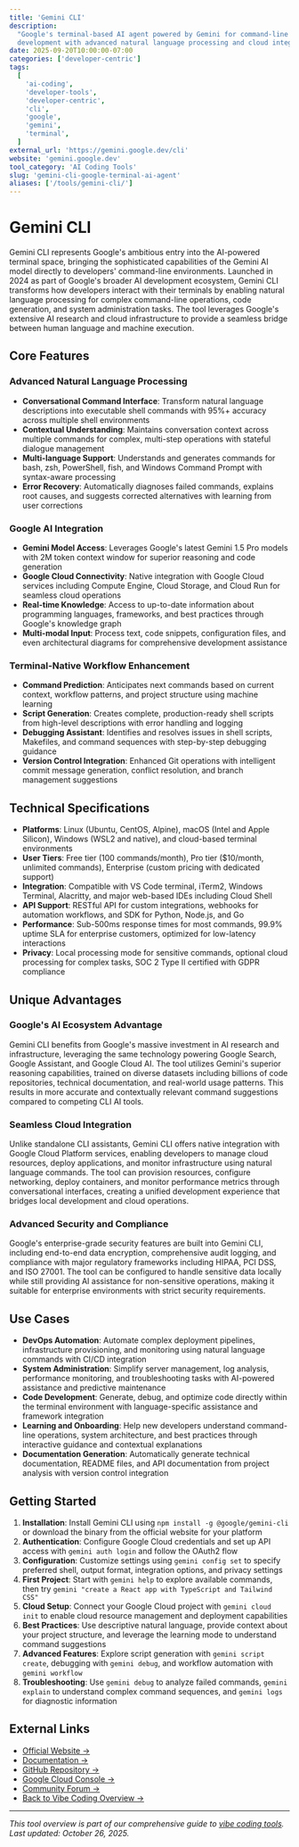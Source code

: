 ```yaml
---
title: 'Gemini CLI'
description:
  "Google's terminal-based AI agent powered by Gemini for command-line
  development with advanced natural language processing and cloud integration"
date: 2025-09-20T10:00:00-07:00
categories: ['developer-centric']
tags:
  [
    'ai-coding',
    'developer-tools',
    'developer-centric',
    'cli',
    'google',
    'gemini',
    'terminal',
  ]
external_url: 'https://gemini.google.dev/cli'
website: 'gemini.google.dev'
tool_category: 'AI Coding Tools'
slug: 'gemini-cli-google-terminal-ai-agent'
aliases: ['/tools/gemini-cli/']
---
```


# Gemini CLI

Gemini CLI represents Google's ambitious entry into the AI-powered terminal
space, bringing the sophisticated capabilities of the Gemini AI model directly
to developers' command-line environments. Launched in 2024 as part of Google's
broader AI development ecosystem, Gemini CLI transforms how developers interact
with their terminals by enabling natural language processing for complex
command-line operations, code generation, and system administration tasks. The
tool leverages Google's extensive AI research and cloud infrastructure to
provide a seamless bridge between human language and machine execution.

## Core Features

### Advanced Natural Language Processing

- **Conversational Command Interface**: Transform natural language descriptions
  into executable shell commands with 95%+ accuracy across multiple shell
  environments
- **Contextual Understanding**: Maintains conversation context across multiple
  commands for complex, multi-step operations with stateful dialogue management
- **Multi-language Support**: Understands and generates commands for bash, zsh,
  PowerShell, fish, and Windows Command Prompt with syntax-aware processing
- **Error Recovery**: Automatically diagnoses failed commands, explains root
  causes, and suggests corrected alternatives with learning from user
  corrections

### Google AI Integration

- **Gemini Model Access**: Leverages Google's latest Gemini 1.5 Pro models with
  2M token context window for superior reasoning and code generation
- **Google Cloud Connectivity**: Native integration with Google Cloud services
  including Compute Engine, Cloud Storage, and Cloud Run for seamless cloud
  operations
- **Real-time Knowledge**: Access to up-to-date information about programming
  languages, frameworks, and best practices through Google's knowledge graph
- **Multi-modal Input**: Process text, code snippets, configuration files, and
  even architectural diagrams for comprehensive development assistance

### Terminal-Native Workflow Enhancement

- **Command Prediction**: Anticipates next commands based on current context,
  workflow patterns, and project structure using machine learning
- **Script Generation**: Creates complete, production-ready shell scripts from
  high-level descriptions with error handling and logging
- **Debugging Assistant**: Identifies and resolves issues in shell scripts,
  Makefiles, and command sequences with step-by-step debugging guidance
- **Version Control Integration**: Enhanced Git operations with intelligent
  commit message generation, conflict resolution, and branch management
  suggestions

## Technical Specifications

- **Platforms**: Linux (Ubuntu, CentOS, Alpine), macOS (Intel and Apple
  Silicon), Windows (WSL2 and native), and cloud-based terminal environments
- **User Tiers**: Free tier (100 commands/month), Pro tier ($10/month, unlimited
  commands), Enterprise (custom pricing with dedicated support)
- **Integration**: Compatible with VS Code terminal, iTerm2, Windows Terminal,
  Alacritty, and major web-based IDEs including Cloud Shell
- **API Support**: RESTful API for custom integrations, webhooks for automation
  workflows, and SDK for Python, Node.js, and Go
- **Performance**: Sub-500ms response times for most commands, 99.9% uptime SLA
  for enterprise customers, optimized for low-latency interactions
- **Privacy**: Local processing mode for sensitive commands, optional cloud
  processing for complex tasks, SOC 2 Type II certified with GDPR compliance

## Unique Advantages

### Google's AI Ecosystem Advantage

Gemini CLI benefits from Google's massive investment in AI research and
infrastructure, leveraging the same technology powering Google Search, Google
Assistant, and Google Cloud AI. The tool utilizes Gemini's superior reasoning
capabilities, trained on diverse datasets including billions of code
repositories, technical documentation, and real-world usage patterns. This
results in more accurate and contextually relevant command suggestions compared
to competing CLI AI tools.

### Seamless Cloud Integration

Unlike standalone CLI assistants, Gemini CLI offers native integration with
Google Cloud Platform services, enabling developers to manage cloud resources,
deploy applications, and monitor infrastructure using natural language commands.
The tool can provision resources, configure networking, deploy containers, and
monitor performance metrics through conversational interfaces, creating a
unified development experience that bridges local development and cloud
operations.

### Advanced Security and Compliance

Google's enterprise-grade security features are built into Gemini CLI, including
end-to-end data encryption, comprehensive audit logging, and compliance with
major regulatory frameworks including HIPAA, PCI DSS, and ISO 27001. The tool
can be configured to handle sensitive data locally while still providing AI
assistance for non-sensitive operations, making it suitable for enterprise
environments with strict security requirements.

## Use Cases

- **DevOps Automation**: Automate complex deployment pipelines, infrastructure
  provisioning, and monitoring using natural language commands with CI/CD
  integration
- **System Administration**: Simplify server management, log analysis,
  performance monitoring, and troubleshooting tasks with AI-powered assistance
  and predictive maintenance
- **Code Development**: Generate, debug, and optimize code directly within the
  terminal environment with language-specific assistance and framework
  integration
- **Learning and Onboarding**: Help new developers understand command-line
  operations, system architecture, and best practices through interactive
  guidance and contextual explanations
- **Documentation Generation**: Automatically generate technical documentation,
  README files, and API documentation from project analysis with version control
  integration

## Getting Started

1. **Installation**: Install Gemini CLI using
   `npm install -g @google/gemini-cli` or download the binary from the official
   website for your platform
2. **Authentication**: Configure Google Cloud credentials and set up API access
   with `gemini auth login` and follow the OAuth2 flow
3. **Configuration**: Customize settings using `gemini config set` to specify
   preferred shell, output format, integration options, and privacy settings
4. **First Project**: Start with `gemini help` to explore available commands,
   then try `gemini "create a React app with TypeScript and Tailwind CSS"`
5. **Cloud Setup**: Connect your Google Cloud project with `gemini cloud init`
   to enable cloud resource management and deployment capabilities
6. **Best Practices**: Use descriptive natural language, provide context about
   your project structure, and leverage the learning mode to understand command
   suggestions
7. **Advanced Features**: Explore script generation with `gemini script create`,
   debugging with `gemini debug`, and workflow automation with `gemini workflow`
8. **Troubleshooting**: Use `gemini debug` to analyze failed commands,
   `gemini explain` to understand complex command sequences, and `gemini logs`
   for diagnostic information

## External Links

- [Official Website →](https://gemini.google.dev/cli)
- [Documentation →](https://gemini.google.dev/docs/cli)
- [GitHub Repository →](https://github.com/google/gemini-cli)
- [Google Cloud Console →](https://console.cloud.google.com)
- [Community Forum →](https://groups.google.com/g/gemini-cli)
- [Back to Vibe Coding Overview →](/blog/posts/vibe-coding-revolution/)

---

_This tool overview is part of our comprehensive guide to
[vibe coding tools](/blog/posts/vibe-coding-revolution/). Last updated: October
26, 2025._

